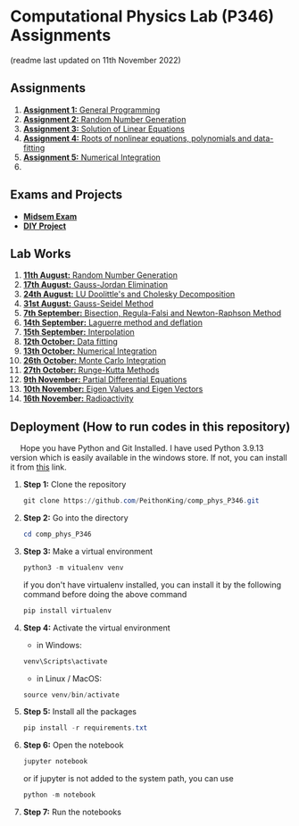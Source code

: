# Computational Physics Lab (P346) Assignments

(readme last updated on 11th November 2022)

## Assignments

1. [**Assignment 1:** General Programming](1.assign1_gen.ipynb)
2. [**Assignment 2:** Random Number Generation](2.assign2_rand.ipynb)
3. [**Assignment 3:** Solution of Linear Equations](3.assign3_lineq.ipynb)
4. [**Assignment 4:** Roots of nonlinear equations, polynomials and data-fitting](4.assign4_rootfit.ipynb)
5. [**Assignment 5:** Numerical Integration](5.assign5_integ.ipynb)
6.

## Exams and Projects

- [**Midsem Exam**](midsem.ipynb)
- [**DIY Project**](DIY%20Project/main.pdf)

## Lab Works

1. [**11th August:** Random Number Generation](lab_11_08.ipynb)
2. [**17th August:** Gauss-Jordan Elimination](lab_17_08.ipynb)
3. [**24th August:** LU Doolittle's and Cholesky Decomposition](lab_24_08.ipynb)
4. [**31st August:** Gauss-Seidel Method](lab_31_08.ipynb)
5. [**7th September:** Bisection, Regula-Falsi and Newton-Raphson Method](lab_07_09.ipynb)
6. [**14th September:** Laguerre method and deflation](lab_14_09.ipynb)
7. [**15th September:** Interpolation](lab_15_09.ipynb)
8. [**12th October:** Data fitting](lab_12_10.ipynb)
9. [**13th October:** Numerical Integration](lab_13_10.ipynb)
10. [**26th October:** Monte Carlo Integration](lab_26_10.ipynb)
11. [**27th October:** Runge-Kutta Methods](lab_27_10.ipynb)
12. [**9th November:** Partial Differential Equations](lab_9_11.ipynb)
13. [**10th November:** Eigen Values and Eigen Vectors](lab_10_11.ipynb)
14. [**16th November:** Radioactivity](lab_16_11.ipynb)

## Deployment (How to run codes in this repository)

&emsp; Hope you have Python and Git Installed. I have used Python 3.9.13 version which is easily available in the windows store. If not, you can install it from [this](https://www.python.org/downloads/release/python-390/) link.

1. **Step 1:** Clone the repository

    ```powershell
    git clone https://github.com/PeithonKing/comp_phys_P346.git
    ```

2. **Step 2:** Go into the directory

    ```powershell
    cd comp_phys_P346
    ```

3. **Step 3:** Make a virtual environment

    ```powershell
    python3 -m vitualenv venv
    ```

    if you don't have virtualenv installed, you can install it by the following command before doing the above command

    ```powershell
    pip install virtualenv
    ```

4. **Step 4:** Activate the virtual environment
    - in Windows:

    ```powershell
    venv\Scripts\activate
    ```

    - in Linux / MacOS:

    ```powershell
    source venv/bin/activate
    ```

5. **Step 5:** Install all the packages

    ```powershell
    pip install -r requirements.txt
    ```

6. **Step 6:** Open the notebook

    ```powershell
    jupyter notebook
    ```

    or if jupyter is not added to the system path, you can use

    ```powershell
    python -m notebook
    ```

7. **Step 7:** Run the notebooks
